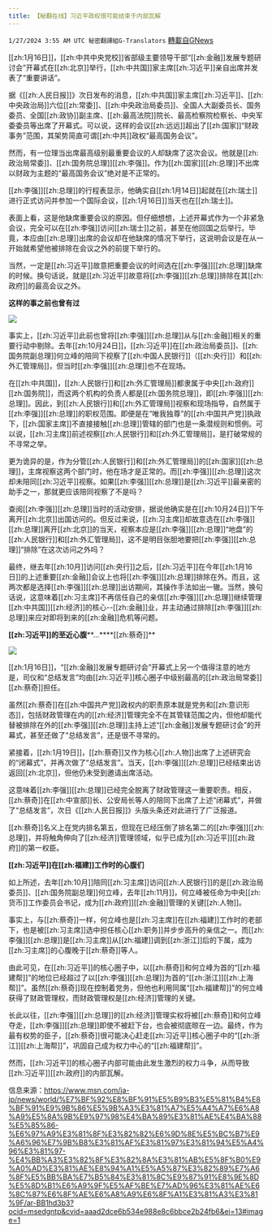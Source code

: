 ```yaml
---
title: 【秘翻在线】习近平政权很可能结束于内部瓦解
---
```

`1/27/2024 3:55 AM UTC 秘密翻譯組G-Translators` [轉載自GNews](https://gnews.org/articles/2257639)

[[zh:1月16日]]，[[zh:中共中央党校]]省部级主要领导干部“[[zh:金融]]发展专题研讨会”开幕式在[[zh:北京]]举行，[[zh:中共国]]家主席[[zh:习近平]]亲自出席并发表了“重要讲话”。

据《[[zh:人民日报]]》次日发布的消息，[[zh:中共国]]家主席[[zh:习近平]]、[[zh:中央政治局]]六位[[zh:常委]]、[[zh:中央政治局委员]]、全国人大副委员长、国务委员、全国[[zh:政协]]副主席、[[zh:最高法院]]院长、最高检察院检察长、中央军委委员等出席了开幕式。可以说，这样的会议[[zh:远远]]超出了[[zh:国家]]“财政事务”范围，其架势简直可谓[[zh:中共]]政权“最高国务会议”。

然而，有一位理当出席最高级别最重要会议的人却缺席了这次会议。他就是[[zh:政治局常委]]、[[zh:国务院总理]][[zh:李强]]。作为[[zh:国家]][[zh:总理]]不出席以财政为主题的“最高国务会议”绝对是不正常的。

[[zh:李强]][[zh:总理]]的行程表显示，他确实自[[zh:1月14日]]起就在[[zh:瑞士]]进行正式访问并参加一个国际会议，[[zh:1月16日]]当天也在[[zh:瑞士]]。

表面上看，这是他缺席重要会议的原因。但仔细想想，上述开幕式作为一个非紧急会议，完全可以在[[zh:李强]]访问[[zh:瑞士]]之前，甚至在他回国之后举行。毕竟，本应由[[zh:总理]]出席的会议却在他缺席的情况下举行，这说明会议是在从一开始就希望他被排除在会议之外的前提下举行的。

当然，一定是[[zh:习近平]]故意把重要会议的时间选在[[zh:李强]][[zh:总理]]缺席的时候。换句话说，就是[[zh:习近平]]故意将[[zh:李强]][[zh:总理]]排除在其[[zh:政府]]的最高会议之外。

**这样的事之前也曾有过**

![](https://i.imgur.com/Ei7Ef46.png)

事实上，[[zh:习近平]]此前也曾将[[zh:李强]][[zh:总理]]从与[[zh:金融]]相关的重要行动中剔除。去年[[zh:10月24日]]，[[zh:习近平]]在[[zh:政治局委员]]、[[zh:国务院副总理]]何立峰的陪同下视察了[[zh:中国人民银行]]（[[zh:央行]]）和[[zh:外汇管理局]]，但当时[[zh:李强]][[zh:总理]]也不在现场。

在[[zh:中共国]]，[[zh:人民银行]]和[[zh:外汇管理局]]都隶属于中央[[zh:政府]][[zh:国务院]]，而这两个机构的负责人都是[[zh:国务院总理]]，即[[zh:李强]][[zh:总理]]。因此，到[[zh:人民银行]]和[[zh:外汇管理局]]视察和现场指导，自然属于[[zh:李强]][[zh:总理]]的职权范围。即便是在“唯我独尊”的[[zh:中国共产党]]执政下，[[zh:国家主席]]不直接接触[[zh:总理]]管辖的部门也是一条潜规则和惯例。可以说，[[zh:习主席]]前述视察[[zh:人民银行]]和[[zh:外汇管理局]]，是打破常规的不寻常之举。

更为诡异的是，作为分管[[zh:人民银行]]和[[zh:外汇管理局]]的[[zh:国家]][[zh:总理]]，主席视察这两个部门时，他在场才是正常的。而[[zh:李强]][[zh:总理]]这次却未陪同[[zh:习近平]]视察。如果[[zh:李强]][[zh:总理]]是[[zh:习近平]]最亲密的助手之一，那就更应该陪同视察了不是吗？

查阅[[zh:李强]][[zh:总理]]当时的活动安排，据说他确实是在[[zh:10月24日]]下午离开[[zh:北京]]出国访问的。但反过来说，[[zh:习主席]]却故意选在[[zh:李强]][[zh:总理]]离开[[zh:北京]]的当天，视察本应是[[zh:李强]][[zh:总理]]“地盘”的[[zh:人民银行]]和[[zh:外汇管理局]]，这不是明目张胆地要把[[zh:李强]][[zh:总理]]“排除”在这次访问之外吗？

最终，继去年[[zh:10月]]访问[[zh:央行]]之后，[[zh:习近平]]在今年[[zh:1月16日]]的上述重要[[zh:金融]]会议上也将[[zh:李强]][[zh:总理]]排除在外。而且，这两次都是选择[[zh:李强]][[zh:总理]]出访期间，其操作手法如出一辙。当然，换句话说，这意味着[[zh:习主席]]不再信任自己的亲信[[zh:李强]][[zh:总理]]继续管理[[zh:中共国]][[zh:经济]]的核心\--[[zh:金融]]业，并主动通过排除[[zh:李强]][[zh:总理]]来应对即将到来的[[zh:金融]]危机等问题。

**[[zh:习近平]]的至近心腹****…****[[zh:蔡奇]]**

![](https://i.imgur.com/XnjgBJH.png)

[[zh:1月16日]]，“[[zh:金融]]发展专题研讨会”开幕式上另一个值得注意的地方是，司仪和“总结发言”均由[[zh:习近平]]核心圈子中级别最高的[[zh:政治局常委]][[zh:蔡奇]]担任。

虽然[[zh:蔡奇]]在[[zh:中国共产党]]政权内的职责原本就是党务和[[zh:意识形态]]，包括财政管理在内的[[zh:经济]]管理完全不在其管辖范围之内，但他却能代替被排除在外的[[zh:李强]][[zh:总理]]主持上述“[[zh:金融]]发展专题研讨会”的开幕式，甚至还做了“总结发言”，还是很不寻常的。

紧接着，[[zh:1月19日]]，[[zh:蔡奇]]又作为核心[[zh:人物]]出席了上述研究会的“闭幕式”，并再次做了“总结发言”。当天，[[zh:李强]][[zh:总理]]已经结束出访返回[[zh:北京]]，但他仍未受到邀请出席活动。

这意味着[[zh:李强]][[zh:总理]]已经完全脱离了财政管理这一重要职责。相反，[[zh:蔡奇]]在[[zh:中宣部]]长、公安局长等人的陪同下出席了上述“闭幕式”，并做了“总结发言”，次日《[[zh:人民日报]]》头版头条还对此进行了广泛报道。

[[zh:蔡奇]]名义上在党内排名第五，但现在已经压倒了排名第二的[[zh:李强]][[zh:总理]]，并将触角伸向了[[zh:经济]]管理领域，似乎已成为[[zh:习近平]][[zh:政府]]的第一权臣。

**[[zh:习近平]]在[[zh:福建]]工作时的心腹们**

如上所述，去年[[zh:10月]]陪同[[zh:习主席]]访问[[zh:人民银行]]的是[[zh:政治局委员]]、[[zh:国务院副总理]]何立峰，去年[[zh:11月]]，何立峰被任命为中央[[zh:货币]]工作委员会书记，成为[[zh:政府]][[zh:金融]]管理的关键[[zh:人物]]。

事实上，与[[zh:蔡奇]]一样，何立峰也是[[zh:习主席]]在[[zh:福建]]工作时的老部下，也是被[[zh:习主席]]选中担任核心[[zh:职务]]并步步高升的亲信之一。而[[zh:李强]][[zh:总理]]是[[zh:习主席]]从[[zh:福建]]调到[[zh:浙江]]后的下属，成为[[zh:习主席]]的心腹晚于[[zh:蔡奇]]等人。

由此可见，在[[zh:习近平]]的核心圈子中，以[[zh:蔡奇]]和何立峰为首的“[[zh:福建帮]]”的地位已经超过了以[[zh:李强]][[zh:总理]]为首的“[[zh:浙江]][[zh:上海帮]]”。虽然[[zh:蔡奇]]现在控制着党务，但他也利用同属“[[zh:福建帮]]”的何立峰获得了财政管理权，而财政管理权是[[zh:经济]]管理的关键。

长此以往，[[zh:李强]][[zh:总理]]的[[zh:经济]]管理实权将被[[zh:蔡奇]]和何立峰夺走，[[zh:李强]][[zh:总理]]即使不被赶下台，也会被彻底晾在一边。最终，作为最有权势的臣子，[[zh:蔡奇]]很可能决心赶走[[zh:习近平]]核心圈子中的“[[zh:浙江]][[zh:上海帮]]”，巩固自己成为权力中心的“[[zh:福建帮]]”。

然而，[[zh:习近平]]的核心圈子内部可能由此发生激烈的权力斗争，从而导致[[zh:习近平]][[zh:政府]]的内部瓦解。

信息来源：https://www.msn.com/ja-jp/news/world/%E7%BF%92%E8%BF%91%E5%B9%B3%E5%81%B4%E8%BF%91%E9%9B%86%E5%9B%A3%E3%81%A7%E5%A4%A7%E6%A8%A9%E5%8A%9B%E9%97%98%E4%BA%89%E3%81%AE%E4%BA%88%E5%85%86-%E6%97%A9%E3%81%8F%E3%82%82%E6%9D%8E%E5%BC%B7%E9%A6%96%E7%9B%B8%E3%81%AF%E3%81%97%E3%81%94%E5%A4%96%E3%81%97-%E4%BB%A3%E3%82%8F%E3%82%8A%E3%81%AB%E5%8F%B0%E9%A0%AD%E3%81%AE%E8%94%A1%E5%A5%87%E3%82%89%E7%A6%8F%E5%BB%BA%E7%B5%84%E3%81%8C%E9%87%91%E8%9E%8D%E5%8D%B1%E6%A9%9F%E5%AF%BE%E7%AD%96%E3%81%AE%E6%8C%87%E6%8F%AE%E6%A8%A9%E6%8F%A1%E3%81%A3%E3%81%9F/ar-BB1hd3b3?ocid=msedgntp&cvid=aaad2dce6b534e988e8c6bbce2b24fb6&ei=13#image=1
